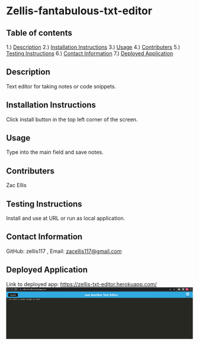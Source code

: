 # Zellis-fantabulous-txt-editor

## Table of contents
1.) [Description](#description)
2.) [Installation Instructions](#install)
3.) [Usage](#usage)
4.) [Contributers](#contributers)
5.) [Testing Instructions](#testing)
6.) [Contact Information](#contact)
7.) [Deployed Application](#screenshot)

<a name="description"></a>
## Description
Text editor for taking notes or code snippets.    

<a name="install"></a>
## Installation Instructions
Click install button in the top left corner of the screen. 

<a name="usage"></a>
## Usage
Type into the main field and save notes. 

<a name="contributers"></a>
## Contributers
Zac Ellis

<a name="test"></a>
## Testing Instructions
Install and use at URL or run as local application.   

<a name="contact"></a>
## Contact Information
GitHub: zellis117 , Email: zacellis117@gmail.com

<a name="screenshot"></a>
## Deployed Application
Link to deployed app: https://zellis-txt-editor.herokuapp.com/ 
![Alt Screenshot of application running](./client/src/images/screenShot.png)
